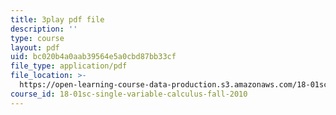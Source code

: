 ```yaml
---
title: 3play pdf file
description: ''
type: course
layout: pdf
uid: bc020b4a0aab39564e5a0cbd87bb33cf
file_type: application/pdf
file_location: >-
  https://open-learning-course-data-production.s3.amazonaws.com/18-01sc-single-variable-calculus-fall-2010/bc020b4a0aab39564e5a0cbd87bb33cf_JXPe2J069c.pdf
course_id: 18-01sc-single-variable-calculus-fall-2010
---
```

